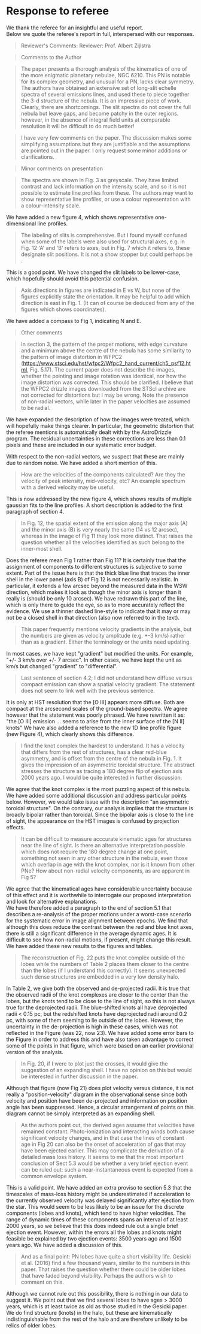 # Response to referee

We thank the referee for an insightful and useful report.  
Below we quote the referee's report in full, interspersed with our responses. 

> Reviewer's Comments:
> Reviewer: Prof. Albert Zijlstra 

> Comments to the Author

> The paper presents a thorough analysis of the kinematics of one of the more enigmatic planetary nebulae, NGC 6210. This PN is notable for its complex geometry, and unusual for a PN, lacks clear symmetry. The authors have obtained an extensive set of long-slit echelle spectra of several emissions lines, and used these to piece together the 3-d structure of the nebula. It is an impressive piece of work. Clearly, there are shortcomings. The slit spectra do not cover the full nebula but leave gaps, and become patchy in the outer regions. however, in the absence of integral field units at comparable resolution it will be difficult to do much better!

> I have very few comments on the paper.  The discussion makes some simplifying assumptions but they are justifiable and the assumptions are pointed out in the paper. I only request some minor additions or clarifications.

> Minor comments on presentation

> The spectra are shown in Fig. 3 as greyscale.  They have limited contrast and lack  information on the intensity scale, and so it is not possible to estimate line profiles from these.  The authors may want to show representative line profiles, or use a colour representation with a  colour-intensity scale.

We have added a new figure 4, which shows representative one-dimensional line profiles.

> The labeling of slits is comprehensive. But I found myself confused when some of the labels were also used for structural axes, e.g. in Fig. 12 'A' and 'B' refers to axes, but in Fig. 7 which it refers to, these designate slit positions. It is not a show stopper but  could perhaps be .

This is a good point.  We have changed the slit labels to be lower-case, which hopefully should avoid this potential confusion. 

> Axis directions in figures are indicated in E vs W, but none of the figures explicitly state the orientation. It may be helpful to add which direction is east in Fig. 1. (It can of course be deduced from any of the figures which shows coordinates).

We have added a compass to Fig 1, indicating N and E.

> Other comments

> In section 3, the  pattern of the proper motions, with edge curvature and a minimum above the centre  of the nebula has some similarity to the pattern of image distortion in WFPC2 (https://www.stsci.edu/hst/wfpc2/Wfpc2_hand_current/ch5_psf12.html, Fig. 5.17). The current paper does not describe the images, whether the pointing and image rotation was identical, nor how the image distortion was corrected. This should be clarified. I believe that the WFPC2 drizzle images downloaded from the STScI archive are not corrected for distortions but I may be wrong. Note the presence of non-radial vectors, while later in the paper velocities are assumed to be radial.

We have expanded the description of how the images were treated,
which will hopefully make things clearer. 
In particular, the geometric distortion that the referee mentions is automatically dealt with by the AstroDrizzle program. 
The residual uncertainties in these corrections are less than 0.1 pixels and these are included in our systematic error budget. 

With respect to the non-radial vectors, we suspect that these are mainly due to random noise. We have added a short mention of this.

> How are the velocities of the components calculated? Are they the velocity of peak intensity, mid-velocity, etc? An example spectrum with a derived velocity may be useful.

This is now addressed by the new figure 4, which shows results of multiple gaussian fits to the line profiles.  A short description is added to the first paragraph of section 4.

> In Fig. 12, the spatial extent of the emission along the major axis (A) and the minor axis (B) is very nearly the same (14 vs 12 arcsec), whereas in the image of Fig 11 they look more distinct. That raises the question whether all the velocities identified as such belong to the inner-most shell. 

Does the referee mean Fig 1 rather than Fig 11?  It is certainly true that the assignment of components to different structures is subjective to some extent.  Part of the issue here is that the thick blue line that traces the inner shell in the lower panel (axis B) of Fig 12 is not necessarily realistic.  In particular, it extends a few arcsec beyond the measured data in the WSW direction, which makes it look as though the minor axis is longer than it really is (should be only 10 arcsec).  We have redrawn this part of the line, which is only there to guide the eye, so as to more accurately reflect the evidence.
We use a thinner dashed line-style to indicate that it may or may not be a closed shell in that direction (also now referred to in the text). 

> This paper frequently mentions velocity gradients in the analysis, but the numbers are given as velocity amplitude (e.g. +-3 km/s) rather than as a gradient. Either the terminology or the units need updating. 

In most cases, we have kept "gradient" but modified the units. 
For example, "+/- 3 km/s over +/- 7 arcsec". 
In other cases, we have kept the unit as km/s but changed "gradient" to  "differential".

> Last sentence of section 4.2; I did not understand how diffuse versus compact emission can show a spatial velocity gradient. The statement does not seem to  link well with the previous sentence.

It is only at HST resolution that the [O III] appears more diffuse. 
Both are compact at the arcsecond scales of the ground-based spectra. 
We agree however that the statement was poorly phrased.
We have rewritten it as: "the [O III] emission ... seems to arise from the inner surface of the [N II] knots"
We have also added a reference to the new 1D line profile figure
(new Figure 4),
which clearly shows this difference.

> I find the knot complex the hardest to understand. It has a velocity that differs from the rest of structures, has a clear red-blue asymmetry, and is offset from the centre of the nebula in Fig. 1. It gives the impression of an asymmetric toroidal structure.  The abstract stresses the structure as tracing a 180 degree flip of ejection axis 2000 years ago.   I would be quite interested in further discussion.  

We agree that the knot complex is the most puzzling aspect of this nebula.
We have added some additional discussion and address particular points below.
However, we would take issue with the description "an asymmetric toroidal structure".
On the contrary, our analysis implies that the structure is broadly bipolar rather than toroidal.
Since the bipolar axis is close to the line of sight,
the appearance on the HST images is confused by projection effects.

> It can be difficult to measure acccurate kinematic ages for structures near the line of sight. Is there an alternative interpretation possible which does not require the 180 degree change at one point, something not seen in any other structure in the nebula, even those which overlap in age with the knot complex, nor is it known from other PNe? How about non-radial velocity components, as are apparent in Fig 5? 

We agree that the kinematical ages have considerable uncertainty because of this effect and it is worthwhile to interrogate our proposed interpretation and look for alternative explanations.  
We have therefore added a paragraph to the end of section 5.1 that describes a re-analysis of the proper motions under a worst-case scenario for the systematic error in image alignment between epochs.
We find that although this does reduce the contrast between the red and blue knot axes, there is still a significant difference in the average dynamic ages.  It is difficult to see how non-radial motions, if present, might change this result. 
We have added these new results to the figures and tables.


> The reconstruction of Fig. 22 puts the knot complex outside of the lobes while the numbers of Table 2 places them closer to the centre than the lobes (if I understand this correctly). It seems unexpected such dense structures are embedded in a very low density halo. 

In Table 2, we give both the observed and de-projected radii.
It is true that the observed radii of the knot complexes are closer to the center than the lobes,
but the knots tend to be close to the line of sight, so this is not always true for the deprojected radii.
The blue-shifted knots all have deprojected radii < 0.15 pc,
but the redshifted knots have deprojected radii around 0.2 pc,
with some of them seeming to lie outside of the lobes.
However, the uncertainty in the de-projection is high in these cases,
which was not reflected in the Figure (was 22, now 23). 
We have added some error bars to the Figure in order to address this
and have also taken advantage to correct some of the points in that figure,
which were based on an earlier provisional version of the analysis. 


> In Fig. 20, if I were to plot just the crosses, it would give the suggestion of an expanding shell. I have no opinion on this but would be interested in further discussion in the paper. 

Although that figure (now Fig 21) does plot velocity versus distance,
it is not really a "position-velocity" diagram in the observational sense
since both velocity and position have been de-projected 
and information on position angle has been suppressed. 
Hence, a circular arrangement of points on this diagram cannot be 
simply interpreted as an expanding shell.

> As the authors point out, the derived ages assume that velocities have remained constant. Photo-ionization and interacting winds both cause significant velocity changes, and in that case the lines of constant age in Fig 20 can also be the onset of acceleration of gas that may have been ejected earlier. This may complicate the derivation of a detailed mass loss history. It seems to me that the most important conclusion of Sect 5.3 would be whether a  very brief ejection event can be ruled out: such a near-instantaneous event is expected from a common envelope system.

This is a valid point. We have added an extra proviso to section 5.3 that the timescales of mass-loss history might be underestimated if acceleration to the currently observed velocity was delayed significantly after ejection from the star.  This would seem to be less likely to be an issue for the discrete components (lobes and knots), which tend to have higher velocities.  The range of dynamic times of these components spans an interval of at least 2000 years, so we believe that this does indeed rule out a single brief ejection event.  However, within the errors all the lobes and knots might feasible be explained by two ejection events: 3500 years ago and 1500 years ago.  We have added a discussion of this.

> And as a final point: PN lobes have quite a short visibility life. Gesicki et al. (2016) find a few thousand years, similar to the numbers in this paper. That raises the question whether there could be older lobes that have faded beyond visibility. Perhaps the authors wish to comment on this.

Although we cannot rule out this possibility, there is nothing in our data to suggest it.  We point out that we find several lobes to have ages > 3000 years, which is at least twice as old as those studied in the Gesicki paper.  We do find structure (knots) in the halo, but these are kinematically indistinguishable from the rest of the halo and are therefore unlikely to be relics of older lobes. 

